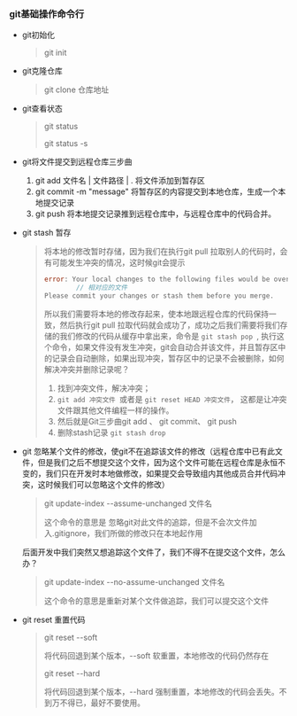 ### git基础操作命令行

- git初始化 

  > git init

- git克隆仓库 

  > git clone 仓库地址

- git查看状态

  > git status 
  >
  > git status -s

- git将文件提交到远程仓库三步曲

  1. git add 文件名 | 文件路径 | .     将文件添加到暂存区
  2. git commit -m "message"  将暂存区的内容提交到本地仓库，生成一个本地提交记录
  3. git push 将本地提交记录推到远程仓库中，与远程仓库中的代码合并。

- git stash 暂存

  > 将本地的修改暂时存储，因为我们在执行git pull 拉取别人的代码时，会有可能发生冲突的情况，这时候git会提示
  >
  > ```go
  > error: Your local changes to the following files would be overwritten by merge:
  >         // 相对应的文件
  > Please commit your changes or stash them before you merge.
  > 
  > ```
  >
  > 所以我们需要将本地的修改存起来，使本地跟远程仓库的代码保持一致，然后执行git pull 拉取代码就会成功了，成功之后我们需要将我们存储的我们修改的代码从缓存中拿出来，命令是 `git stash pop `, 执行这个命令，如果文件没有发生冲突，git会自动合并该文件，并且暂存区中的记录会自动删除，如果出现冲突，暂存区中的记录不会被删除，如何解决冲突并删除记录呢？
  >
  > 1. 找到冲突文件，解决冲突；
  > 2. `git add 冲突文件 `或者是 `git reset HEAD 冲突文件`， 这都是让冲突文件跟其他文件编程一样的操作。
  > 3. 然后就是Git三步曲git add 、 git commit、 git push
  > 4. 删除stash记录  `git stash drop`

- git 忽略某个文件的修改，使git不在追踪该文件的修改（远程仓库中已有此文件，但是我们之后不想提交这个文件，因为这个文件可能在远程仓库是永恒不变的，我们只在开发时本地做修改，如果提交会导致组内其他成员合并代码冲突，这时候我们可以忽略这个文件的修改）

  > git update-index --assume-unchanged  文件名
  >
  > 这个命令的意思是 忽略git对此文件的追踪，但是不会次文件加入.gitignore，我们所做的修改只在本地起作用

  后面开发中我们突然又想追踪这个文件了，我们不得不在提交这个文件，怎么办？

  > git update-index --no-assume-unchanged 文件名
  >
  > 这个命令的意思是重新对某个文件做追踪，我们可以提交这个文件

- git reset 重置代码

  > git reset --soft <commitId>
  >
  > 将代码回退到某个版本，--soft 软重置，本地修改的代码仍然存在
  >
  > git reset --hard <commitId>
  >
  > 将代码回退到某个版本，--hard 强制重置，本地修改的代码会丢失。不到万不得已，最好不要使用。